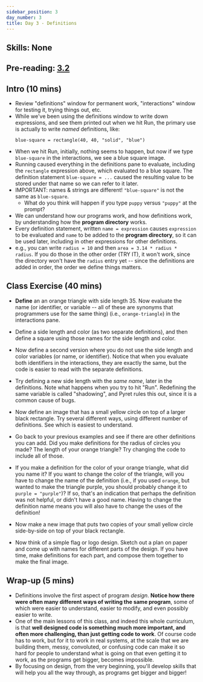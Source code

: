 ```yaml
---
sidebar_position: 3
day_number: 3
title: Day 3 - Definitions
---
```


## Skills: None

## Pre-reading: [3.2](https://dcic-world.org/2024-09-03/Naming_Values.html)

## Intro (10 mins)

- Review "definitions" window for permanent work, "interactions" window for testing it, trying things out, etc.
- While we've been using the definitions window to write down expressions, and see them printed out when we hit Run, the primary use is actually to write *named* definitions, like:
  ```pyret
  blue-square = rectangle(40, 40, "solid", "blue")
  ```
-  When we hit Run, initially, nothing seems to happen, but now if we type `blue-square` in the interactions, we see a blue square image.
- Running caused everything in the definitions pane to evaluate, including the `rectangle` expression above, which evaluated to a blue square. The definition statement `blue-square = ...` caused the resulting value to be stored under that name so we can refer to it later.
- IMPORTANT: names & strings are different! `"blue-square"` is not the same as `blue-square`.
  - What do you think will happen if you type `puppy` versus `"puppy"` at the prompt?
- We can understand how our programs work, and how definitions work, by understanding how the **program directory** works.
- Every definition statement, written `name = expression` causes `expression` to be evaluated and `name` to be added to the **program directory**, so it can be used later, including in other expressions for other definitions.
- e.g., you can write `radius = 10` and then `area = 3.14 * radius * radius`. If you do those in the other order (TRY IT), it won't work, since the directory won't have the `radius` entry yet -- since the definitions are added in order, the order we define things matters.

## Class Exercise (40 mins)

- **Define** an an orange triangle with side length 35. Now evaluate the name (or identifier, or variable -- all of these are synonyms that programmers use for the same thing) (i.e., `orange-triangle`) in the interactions pane.
- Define a side length and color (as two separate definitions), and then define a square using those names for the side length and color.
- Now define a second version where you do not use the side length and color
  variables (or name, or identifier). Notice that when you evaluate both identifiers in the interactions,
  they are exactly the same, but the code is easier to read with the separate
  definitions.
- Try defining a new side length with the _same name_, later in the
  definitions. Note what happens when you try to hit "Run". Redefining the same
  variable is called "shadowing", and Pyret rules this out, since it is a common
  cause of bugs. 
- Now define an image that has a small yellow circle on top of a larger black
  rectangle. Try several different ways, using different number of definitions.
  See which is easiest to understand.
- Go back to your previous examples and see if there are other definitions you
  can add. Did you make definitions for the radius of circles you made? The
  length of your orange triangle? Try changing the code to include all of those.
- If you make a definition for the color of your orange triangle, what did you
  name it? If you want to change the color of the triangle, will you have to
  change the name of the definition (i.e., if you used `orange`, but wanted to
  make the triangle purple, you should probably change it to `purple =
  "purple"`)? If so, that's an indication that perhaps the definition was not
  helpful, or didn't have a good name. Having to change the definition name
  means you will also have to change the uses of the definition! 
- Now make a new image that puts two copies of your small yellow circle
  side-by-side on top of your black rectangle. 

- Now think of a simple flag or logo design. Sketch out a plan on paper and come up with names for different parts of the design. If you have time, make definitions for each part, and compose them together to make the final image.

## Wrap-up (5 mins)

- Definitions involve the first aspect of program *design*. **Notice how there
  were often many different ways of writing the same program**, some of which were
  easier to understand, easier to modify, and even possibly easier to write. 
- One of the main lessons of this class, and indeed this whole curriculum, is
  that **well designed code is something much more important, and often more
  challenging, than just getting code to work**. Of course code has to work, but
  for it to work in real systems, at the scale that we are building them, messy,
  convoluted, or confusing code can make it so hard for people to understand
  what is going on that even getting it to work, as the programs get bigger,
  becomes impossible.
- By focusing on design, from the very beginning, you'll develop skills that will 
  help you all the way through, as programs get bigger and bigger! 
